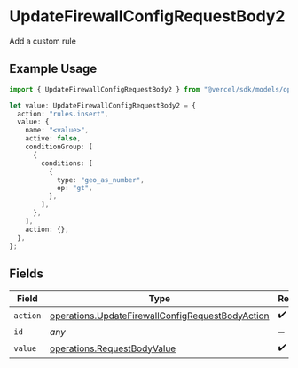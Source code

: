 # UpdateFirewallConfigRequestBody2

Add a custom rule

## Example Usage

```typescript
import { UpdateFirewallConfigRequestBody2 } from "@vercel/sdk/models/operations/updatefirewallconfig.js";

let value: UpdateFirewallConfigRequestBody2 = {
  action: "rules.insert",
  value: {
    name: "<value>",
    active: false,
    conditionGroup: [
      {
        conditions: [
          {
            type: "geo_as_number",
            op: "gt",
          },
        ],
      },
    ],
    action: {},
  },
};
```

## Fields

| Field                                                                                                                | Type                                                                                                                 | Required                                                                                                             | Description                                                                                                          |
| -------------------------------------------------------------------------------------------------------------------- | -------------------------------------------------------------------------------------------------------------------- | -------------------------------------------------------------------------------------------------------------------- | -------------------------------------------------------------------------------------------------------------------- |
| `action`                                                                                                             | [operations.UpdateFirewallConfigRequestBodyAction](../../models/operations/updatefirewallconfigrequestbodyaction.md) | :heavy_check_mark:                                                                                                   | N/A                                                                                                                  |
| `id`                                                                                                                 | *any*                                                                                                                | :heavy_minus_sign:                                                                                                   | N/A                                                                                                                  |
| `value`                                                                                                              | [operations.RequestBodyValue](../../models/operations/requestbodyvalue.md)                                           | :heavy_check_mark:                                                                                                   | N/A                                                                                                                  |